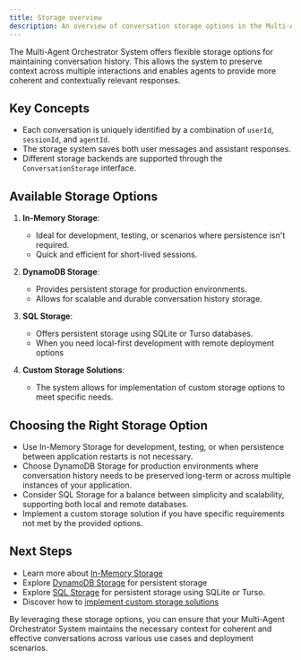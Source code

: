 ```yaml
---
title: Storage overview
description: An overview of conversation storage options in the Multi-Agent Orchestrator System
---
```


The Multi-Agent Orchestrator System offers flexible storage options for maintaining conversation history. This allows the system to preserve context across multiple interactions and enables agents to provide more coherent and contextually relevant responses.

## Key Concepts

- Each conversation is uniquely identified by a combination of `userId`, `sessionId`, and `agentId`.
- The storage system saves both user messages and assistant responses.
- Different storage backends are supported through the `ConversationStorage` interface.

## Available Storage Options

1. **In-Memory Storage**:
   - Ideal for development, testing, or scenarios where persistence isn't required.
   - Quick and efficient for short-lived sessions.

2. **DynamoDB Storage**:
   - Provides persistent storage for production environments.
   - Allows for scalable and durable conversation history storage.

3. **SQL Storage**:
    - Offers persistent storage using SQLite or Turso databases.
    - When you need local-first development with remote deployment options

4. **Custom Storage Solutions**:
   - The system allows for implementation of custom storage options to meet specific needs.

## Choosing the Right Storage Option

- Use In-Memory Storage for development, testing, or when persistence between application restarts is not necessary.
- Choose DynamoDB Storage for production environments where conversation history needs to be preserved long-term or across multiple instances of your application.
- Consider SQL Storage for a balance between simplicity and scalability, supporting both local and remote databases.
- Implement a custom storage solution if you have specific requirements not met by the provided options.

## Next Steps

- Learn more about [In-Memory Storage](/multi-agent-orchestrator/storage/in-memory)
- Explore [DynamoDB Storage](/multi-agent-orchestrator/storage/dynamodb) for persistent storage
- Explore [SQL Storage](/multi-agent-orchestrator/storage/sql) for persistent storage using SQLite or Turso.
- Discover how to [implement custom storage solutions](/multi-agent-orchestrator/storage/custom)

By leveraging these storage options, you can ensure that your Multi-Agent Orchestrator System maintains the necessary context for coherent and effective conversations across various use cases and deployment scenarios.
